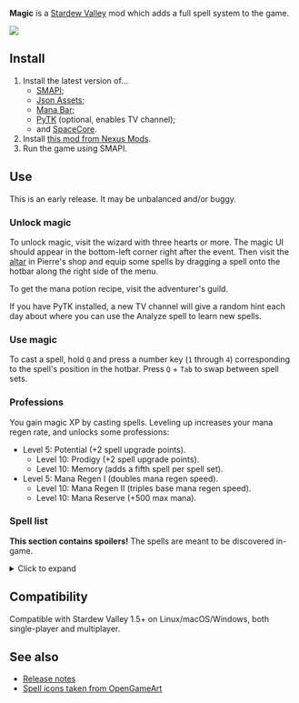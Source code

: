 ﻿**Magic** is a [Stardew Valley](http://stardewvalley.net/) mod which adds a full spell system to
the game.

![](screenshot-menu.png)

## Install
1. Install the latest version of...
   * [SMAPI](https://smapi.io);
   * [Json Assets](https://www.nexusmods.com/stardewvalley/mods/1720);
   * [Mana Bar](https://www.nexusmods.com/stardewvalley/mods/7831);
   * [PyTK](https://www.nexusmods.com/stardewvalley/mods/1726) (optional, enables TV channel);
   * and [SpaceCore](https://www.nexusmods.com/stardewvalley/mods/1348).
2. Install [this mod from Nexus Mods](http://www.nexusmods.com/stardewvalley/mods/2007).
3. Run the game using SMAPI.

## Use
This is an early release. It may be unbalanced and/or buggy.

### Unlock magic
To unlock magic, visit the wizard with three hearts or more. The magic UI should appear in the
bottom-left corner right after the event. Then visit the [altar](screenshot-altar.png) in Pierre's
shop and equip some spells by dragging a spell onto the hotbar along the right side of the menu.

To get the mana potion recipe, visit the adventurer's guild.

If you have PyTK installed, a new TV channel will give a random hint each day about where you can
use the Analyze spell to learn new spells.

### Use magic
To cast a spell, hold `Q` and press a number key (`1` through `4`) corresponding to the spell's
position in the hotbar. Press `Q` + `Tab` to swap between spell sets.

### Professions
You gain magic XP by casting spells. Leveling up increases your mana regen rate, and unlocks some
professions:

* Level 5: Potential (+2 spell upgrade points).
  * Level 10: Prodigy (+2 spell upgrade points).
  * Level 10: Memory (adds a fifth spell per spell set).
* Level 5: Mana Regen I (doubles mana regen speed).
  * Level 10: Mana Regen II (triples base mana regen speed).
  * Level 10: Mana Reserve (+500 max mana).

### Spell list
**This section contains spoilers!** The spells are meant to be discovered in-game.

<details>
<summary>Click to expand</summary>
<table>
<tr>
  <th>school</th>
  <th>spell</th>
  <th>unlock condition</th>
  <th>effects</th>
</tr>

<tr>
  <td rowspan="5">Arcane</td>
  <td><strong>Analyze</strong></td>
  <td>Unlocked when you learn magic.</td>
  <td>Cast in different contexts to learn new spells.</td>
</tr>

<tr>
  <td><strong>Disenchant</strong></td>
  <td>Unlocked when you learn magic.</td>
  <td>Lower the quality of an item, and regain an amount of money equivalent to the difference is sell price.</td>
</tr>

<tr>
  <td><strong>Enchant</strong></td>
  <td>Unlocked when you learn magic.</td>
  <td>Raise the quality of an item by sacrificing money. The price is equivalent to the difference is sell price.</td>
</tr>

<tr>
  <td><strong>Magic Missile</strong></td>
  <td>Unlocked when you learn magic.</td>
  <td>Fire a somewhat weak but seeking projectile at your enemies.</td>
</tr>

<tr>
  <td><strong>Rewind</strong></td>
  <td>Unlock every other spell (in every school).</td>
  <td>Move the clock time back two hours by sacrificing a gold bar.</td>
</tr>

<tr>
  <td rowspan="4">Eldritch</td>
  <td><strong>Blood Mana</strong></td>
  <td>Cast analyze on mine level 100 water.</td>
  <td>Regain mana by sacrifice your life points.</td>
</tr>

<tr>
  <td><strong>Luck Steal</strong></td>
  <td>Cast analyze on the <a href="https://stardewvalleywiki.com/Witch%27s_Hut">Dark Shrine of Selfishness</a>.</td>
  <td>Increase your daily luck to the maximum by sacrificing the happiness of a loved one.</td>
</tr>

<tr>
  <td><strong>Meteor</strong></td>
  <td>Cast analyze on a meteorite.</td>
  <td>Drop a meteor on your enemies.</td>
</tr>

<tr>
  <td><strong>Spirit</strong></td>
  <td>Unlock every other eldritch spell.</td>
  <td>Summon a lost spirit to fight for you.</td>
</tr>

<tr>
  <td rowspan="4">Elemental</td>
  <td><strong>Descend</strong></td>
  <td>Cast analyze on a mine ladder.</td>
  <td>Descend in the mines. Higher levels increases the floors passed with no extra mana cost.</td>
</tr>

<tr>
  <td><strong>Fireball</strong></td>
  <td>Cast analyze on a fire quartz.</td>
  <td>Shoot a devasting ball of fire at your enemies. Higher levels improve damage and speed.</td>
</tr>

<tr>
  <td><strong>Frostbolt</strong></td>
  <td>Cast analyze on an <a href="https://stardewvalleywiki.com/Ice_Pip">ice pip</a>.</td>
  <td>Shoot a piercing bolt of ice at your enemies. Higher levels improve damage and speed.</td>
</tr>

<tr>
  <td><strong>Teleport</strong></td>
  <td>Unlock every other elemental spell.</td>
  <td>While outside, teleport to any outdoors location by sacrificing a Travel Core.</td>
</tr>

<tr>
  <td rowspan="4">Life</td>
  <td><strong>Buff</strong></td>
  <td>Unlock every other life spell.</td>
  <td>Increase every player attribute. Higher levels increase duration.</td>
</tr>

<tr>
  <td><strong>Evac</strong></td>
  <td>Cast analyze on boots.</td>
  <td>Teleport to where you entered the area.</td>
</tr>

<tr>
  <td><strong>Haste</strong></td>
  <td>Cast analyze on coffee.</td>
  <td>Increase your move speed. Higher levels make you move faster and longer.</td>
</tr>

<tr>
  <td><strong>Heal</strong></td>
  <td>Cast analyze on a life elixir.</td>
  <td>Regain health at the cost of mana. Higher levels heal more at a better cost ratio.</td>
</tr>

<tr>
  <td rowspan="4">Nature</td>
  <td><strong>Lantern</strong></td>
  <td>Cast analyze on a light source.</td>
  <td>Summon a light to follow you. Higher levels create more light.</td>
</tr>

<tr>
  <td><strong>Photosynthesis</strong></td>
  <td>Unlock every other nature spell.</td>
  <td>Grow all plants in your farming areas by one stage, sacrificing a prismatic shard.</td>
</tr>

<tr>
  <td><strong>Shockwave</strong></td>
  <td>Cast analyze on an earth crystal.</td>
  <td>Jump into the air and slam down, sending out a shockwave. Higher levels are larger and fiercer.</td>
</tr>

<tr>
  <td><strong>Tendrils</strong></td>
  <td>Cast analyze on a crop.</td>
  <td>Summon tendrils to stop a foe in their path.</td>
</tr>

<tr>
  <td rowspan="4">Toil</td>
  <td><strong>Blink</strong></td>
  <td>Unlock every other toil spell.</td>
  <td>Teleport to the targeted area.</td>
</tr>

<tr>
  <td><strong>Clear Debris</strong></td>
  <td>Cast analyze on an axe or pickaxe.</td>
  <td>Clear debris around the targeted area. Higher levels clear larger debris types.</td>
</tr>

<tr>
  <td><strong>Till</strong></td>
  <td>Cast analyze on a hoe.</td>
  <td>Till soil around the targeted area. Higher levels till larger areas.</td>
</tr>

<tr>
  <td><strong>Water</strong></td>
  <td>Cast analyze on a watering can.</td>
  <td>Water soil around the targeted area. Higher levels water larger areas.</td>
</tr>
</table>
</details>

## Compatibility
Compatible with Stardew Valley 1.5+ on Linux/macOS/Windows, both single-player and multiplayer.

## See also
* [Release notes](release-notes.md)
* [Spell icons taken from OpenGameArt](https://opengameart.org/content/painterly-spell-icons-part-1)
